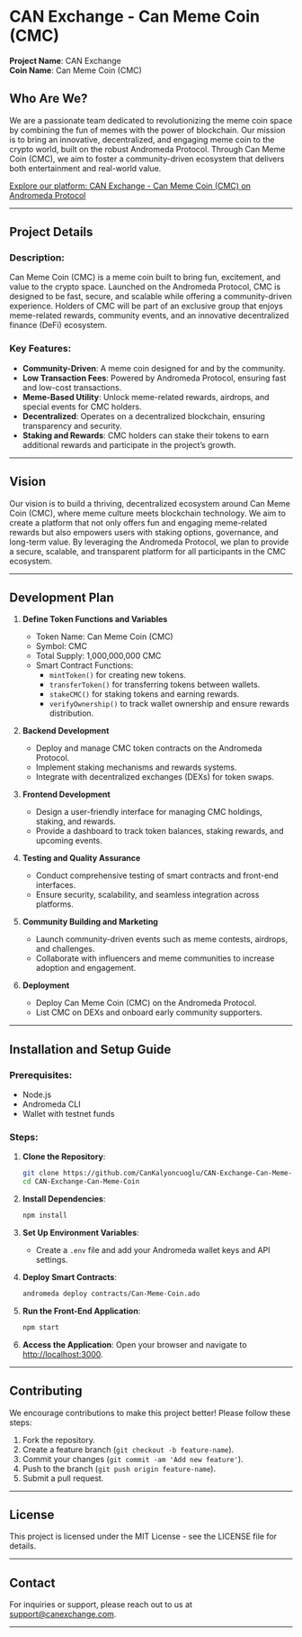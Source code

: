 
# CAN Exchange - Can Meme Coin (CMC)
**Project Name**: CAN Exchange  
**Coin Name**: Can Meme Coin (CMC)

## Who Are We?
We are a passionate team dedicated to revolutionizing the meme coin space by combining the fun of memes with the power of blockchain. Our mission is to bring an innovative, decentralized, and engaging meme coin to the crypto world, built on the robust Andromeda Protocol. Through Can Meme Coin (CMC), we aim to foster a community-driven ecosystem that delivers both entertainment and real-world value.

[Explore our platform: CAN Exchange - Can Meme Coin (CMC) on Andromeda Protocol](https://embeddables.testnet.andromedaprotocol.io/galileo-4/CanExchange)

---

## Project Details

### Description:
Can Meme Coin (CMC) is a meme coin built to bring fun, excitement, and value to the crypto space. Launched on the Andromeda Protocol, CMC is designed to be fast, secure, and scalable while offering a community-driven experience. Holders of CMC will be part of an exclusive group that enjoys meme-related rewards, community events, and an innovative decentralized finance (DeFi) ecosystem.

### Key Features:
- **Community-Driven**: A meme coin designed for and by the community.
- **Low Transaction Fees**: Powered by Andromeda Protocol, ensuring fast and low-cost transactions.
- **Meme-Based Utility**: Unlock meme-related rewards, airdrops, and special events for CMC holders.
- **Decentralized**: Operates on a decentralized blockchain, ensuring transparency and security.
- **Staking and Rewards**: CMC holders can stake their tokens to earn additional rewards and participate in the project’s growth.

---

## Vision

Our vision is to build a thriving, decentralized ecosystem around Can Meme Coin (CMC), where meme culture meets blockchain technology. We aim to create a platform that not only offers fun and engaging meme-related rewards but also empowers users with staking options, governance, and long-term value. By leveraging the Andromeda Protocol, we plan to provide a secure, scalable, and transparent platform for all participants in the CMC ecosystem.

---

## Development Plan

1. **Define Token Functions and Variables**
   - Token Name: Can Meme Coin (CMC)
   - Symbol: CMC
   - Total Supply: 1,000,000,000 CMC
   - Smart Contract Functions:
     - `mintToken()` for creating new tokens.
     - `transferToken()` for transferring tokens between wallets.
     - `stakeCMC()` for staking tokens and earning rewards.
     - `verifyOwnership()` to track wallet ownership and ensure rewards distribution.

2. **Backend Development**
   - Deploy and manage CMC token contracts on the Andromeda Protocol.
   - Implement staking mechanisms and rewards systems.
   - Integrate with decentralized exchanges (DEXs) for token swaps.

3. **Frontend Development**
   - Design a user-friendly interface for managing CMC holdings, staking, and rewards.
   - Provide a dashboard to track token balances, staking rewards, and upcoming events.

4. **Testing and Quality Assurance**
   - Conduct comprehensive testing of smart contracts and front-end interfaces.
   - Ensure security, scalability, and seamless integration across platforms.

5. **Community Building and Marketing**
   - Launch community-driven events such as meme contests, airdrops, and challenges.
   - Collaborate with influencers and meme communities to increase adoption and engagement.

6. **Deployment**
   - Deploy Can Meme Coin (CMC) on the Andromeda Protocol.
   - List CMC on DEXs and onboard early community supporters.

---

## Installation and Setup Guide

### Prerequisites:
- Node.js
- Andromeda CLI
- Wallet with testnet funds

### Steps:

1. **Clone the Repository**:
   ```bash
   git clone https://github.com/CanKalyoncuoglu/CAN-Exchange-Can-Meme-Coin.git
   cd CAN-Exchange-Can-Meme-Coin
   ```

2. **Install Dependencies**:
   ```bash
   npm install
   ```

3. **Set Up Environment Variables**:
   - Create a `.env` file and add your Andromeda wallet keys and API settings.

4. **Deploy Smart Contracts**:
   ```bash
   andromeda deploy contracts/Can-Meme-Coin.ado
   ```

5. **Run the Front-End Application**:
   ```bash
   npm start
   ```

6. **Access the Application**: Open your browser and navigate to [http://localhost:3000](http://localhost:3000).

---

## Contributing

We encourage contributions to make this project better! Please follow these steps:
1. Fork the repository.
2. Create a feature branch (`git checkout -b feature-name`).
3. Commit your changes (`git commit -am 'Add new feature'`).
4. Push to the branch (`git push origin feature-name`).
5. Submit a pull request.

---

## License
This project is licensed under the MIT License - see the LICENSE file for details.

---

## Contact
For inquiries or support, please reach out to us at [support@canexchange.com](mailto:support@canexchange.com).

---
